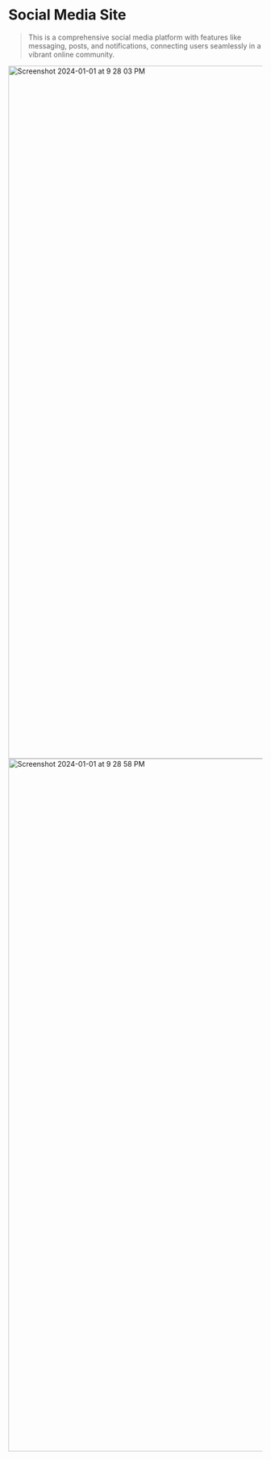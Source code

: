 # Social Media Site
> This is a comprehensive social media platform with features like messaging, posts, and notifications, connecting users seamlessly in a vibrant online community.
<img width="1372" alt="Screenshot 2024-01-01 at 9 28 03 PM" src="https://github.com/Bhanupratap02/social_media_messaging_app/assets/100342013/6ebbe951-d076-4f2d-806e-7aa29f63958d">
<img width="1372" alt="Screenshot 2024-01-01 at 9 28 58 PM" src="https://github.com/Bhanupratap02/social_media_messaging_app/assets/100342013/2b3be519-f5ab-4d7d-921e-f74cd9fa2fb1">

